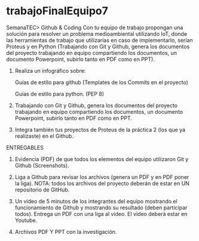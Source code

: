 # trabajoFinalEquipo7
SemanaTEC> Github &amp; Coding
Con tu equipo de trabajo propongan una solución para resolver un problema medioambiental utilizando IoT, donde las herramientas de trabajo que utilizarías en caso de implementarlo, serían Proteus y en Python (Trabajando con Git y Github, genera los documentos del proyecto trabajando en equipo compartiendo los documentos, un documento Powerpoint, subirlo tanto en PDF como en PPT).

1. Realiza un infográfico sobre:

     Guías de estilo para github (Templates de los Commits en el proyecto)

     Guías de estilo para python. (PEP 8)

2. Trabajando con Git y Github, genera los documentos del proyecto trabajando en equipo compartiendo los documentos, un documento Powerpoint, subirlo tanto en PDF como en PPT.

3. Integra también tus proyectos de Proteus de la práctica 2 (los que ya realizaste) en el Github.

ENTREGABLES

1. Evidencia (PDF) de que todos los elementos del equipo utilizaron Git y Github (Screenshots).

2. Liga a Github para revisar los archivos (genera un PDF y en PDF poner la liga). NOTA: todos los archivos del proyecto deberán de estar en UN repositorio de GitHub.

3. Un video de 5 minutos de los integrantes del equipo mostrando el funcionamiento de Github y mostrando su resultado (deben participar todos). Entrega un PDF con una liga al video. El video deberá estar en Youtube.

4. Archivos  PDF Y PPT con la investigación.
